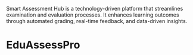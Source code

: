 Smart Assessment Hub is a technology-driven platform that streamlines examination and evaluation processes. It enhances learning outcomes through automated grading, real-time feedback, and data-driven insights.
# EduAssessPro
